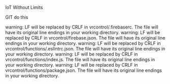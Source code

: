 IoT Without Limits

GIT do this

warning: LF will be replaced by CRLF in vrcontrol/.firebaserc.
The file will have its original line endings in your working directory.
warning: LF will be replaced by CRLF in vrcontrol/firebase.json.
The file will have its original line endings in your working directory.
warning: LF will be replaced by CRLF in vrcontrol/functions/.eslintrc.json.
The file will have its original line endings in your working directory.
warning: LF will be replaced by CRLF in vrcontrol/functions/index.js.
The file will have its original line endings in your working directory.
warning: LF will be replaced by CRLF in vrcontrol/functions/package.json.
The file will have its original line endings in your working directory.